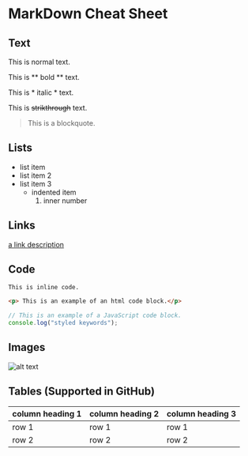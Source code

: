# MarkDown Cheat Sheet
## Text
This is normal text.

This is ** bold ** text.

This is * italic * text.

This is ~~strikthrough~~ text.

> This is a blockquote.

## Lists
- list item
- list item 2
- list item 3
  - indented item
    1. inner number
    
## Links
[a link description](https://www.google.com)

## Code
`This is inline code.`

```html
<p> This is an example of an html code block.</p>
```
```javascript
// This is an example of a JavaScript code block.
console.log("styled keywords");
```

## Images
![alt text](https://picsum.photos/150/150)

## Tables (Supported in GitHub)
| column heading 1 | column heading 2 | column heading 3 |
| --- | --- | --- |
| row 1 | row 1 | row 1 |
| row 2 | row 2 | row 2 |


